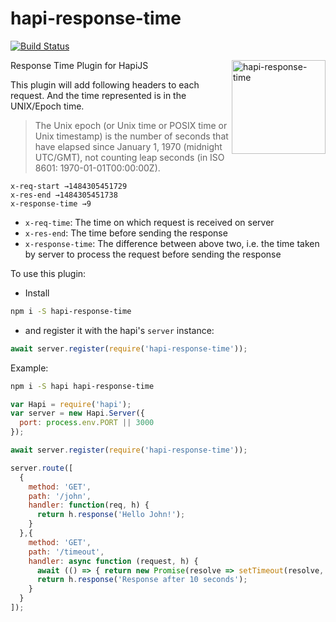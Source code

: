 # hapi-response-time

[![Build Status](https://travis-ci.com/pankajpatel/hapi-response-time.svg?branch=master)](https://travis-ci.com/pankajpatel/hapi-response-time)

<img src="https://cloud.githubusercontent.com/assets/251937/26471448/0c5f3268-41a2-11e7-850a-cbe109e18f12.png" alt="hapi-response-time" height="150" style="float:right">

Response Time Plugin for HapiJS

This plugin will add following headers to each request. And the time represented is in the UNIX/Epoch time.

> The Unix epoch (or Unix time or POSIX time or Unix timestamp) is the number of seconds that have elapsed since January 1, 1970 (midnight UTC/GMT), not counting leap seconds (in ISO 8601: 1970-01-01T00:00:00Z).

```
x-req-start →1484305451729
x-res-end →1484305451738
x-response-time →9
```


- `x-req-time`: The time on which request is received on server
- `x-res-end`: The time before sending the response
- `x-response-time`: The difference between above two, i.e. the time taken by server to process the request before sending the response

To use this plugin:

- Install
```sh
npm i -S hapi-response-time
```

- and register it with the hapi's `server` instance:
```js
await server.register(require('hapi-response-time'));
```

Example:

```sh
npm i -S hapi hapi-response-time
```

```js
var Hapi = require('hapi');
var server = new Hapi.Server({
  port: process.env.PORT || 3000
});

await server.register(require('hapi-response-time'));

server.route([
  {
    method: 'GET',
    path: '/john',
    handler: function(req, h) {
      return h.response('Hello John!');
    }
  },{
    method: 'GET',
    path: '/timeout',
    handler: async function (request, h) {
      await (() => { return new Promise(resolve => setTimeout(resolve, 10000)); })();
      return h.response('Response after 10 seconds');
    }
  }
]);
```
